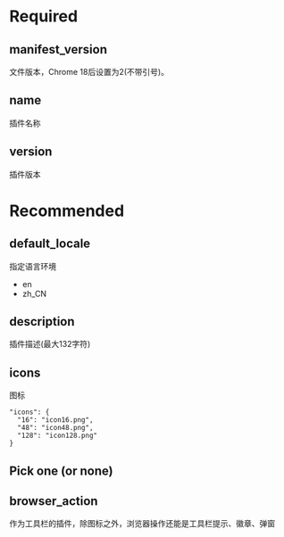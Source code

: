 # Required
## manifest_version
文件版本，Chrome 18后设置为2(不带引号)。
## name
插件名称
## version
插件版本
# Recommended
## default_locale
指定语言环境
- en
- zh_CN
## description
插件描述(最大132字符)
## icons
图标
```
"icons": {
  "16": "icon16.png",
  "48": "icon48.png",
  "128": "icon128.png"
}
```
## Pick one (or none)
## browser_action
作为工具栏的插件，除图标之外，浏览器操作还能是工具栏提示、徽章、弹窗
```

```